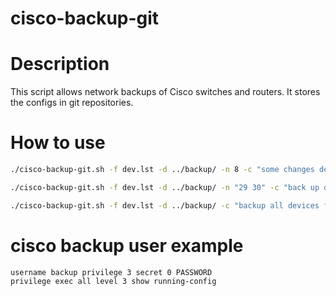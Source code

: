 # cisco-backup-git
# Description
This script allows network backups of Cisco switches and routers.
It stores the configs in git repositories.

# How to use
```sh
./cisco-backup-git.sh -f dev.lst -d ../backup/ -n 8 -c "some changes description"
```

```sh
./cisco-backup-git.sh -f dev.lst -d ../backup/ -n "29 30" -c "back up devices with number 29 and 30 from the configuration file"
```

```sh
./cisco-backup-git.sh -f dev.lst -d ../backup/ -c "backup all devices from the configuration file"
```

# cisco backup user example
```
username backup privilege 3 secret 0 PASSWORD
privilege exec all level 3 show running-config
```
